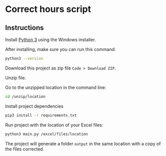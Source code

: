 # Correct hours script

## Instructions

Install [Python 3](https://www.python.org/downloads/windows/) using the Windows installer.

After installing, make sure you can run this command: 
```bash
python3 --version
```

Download this project as zip file `Code > Download ZIP`. 

Unzip file.

Go to the unzipped location in the command line:
```bash
cd /unzip/location 
```

Install project dependencies
```bash
pip3 install -r requirements.txt
```

Run project with the location of your Excel files:

```bash
python3 main.py /excel/files/location
```

The project will generate a folder `output` in the same location with a copy of the files corrected.